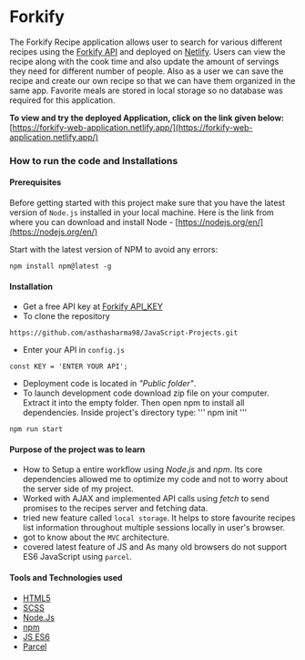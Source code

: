 # Forkify 

The Forkify Recipe application allows user to search for various different recipes using the [Forkify API](https://forkify-api.herokuapp.com/v2) and deployed on [Netlify](https://www.netlify.com/). Users can view the recipe along with the cook time and also update the amount of servings they need for different number of people.
Also as a user we can save the recipe and create our own recipe so that we can have them organized in the same app.
Favorite meals are stored in local storage so no database was required for this application.

**To view and try the deployed Application, click on the link given below:** [https://forkify-web-application.netlify.app/](https://forkify-web-application.netlify.app/)

### How to run the code and Installations

#### Prerequisites 

Before getting started with this project make sure that you have the latest version of `Node.js` installed in your local machine.
Here is the link from where you can download and install Node - [https://nodejs.org/en/](https://nodejs.org/en/)

Start with the latest version of NPM to avoid any errors:

```
npm install npm@latest -g
```

#### Installation 

- Get a free API key at [Forkify API_KEY](https://forkify-api.herokuapp.com/v2)
- To clone the repository 
```
https://github.com/asthasharma98/JavaScript-Projects.git
```
- Enter your API in `config.js`
```
const KEY = 'ENTER YOUR API';
```
- Deployment code is located in *"Public folder"*.
- To launch development code download zip file on your computer. Extract it into the empty folder. Then open npm to install all dependencies. Inside project's directory type:
'''
npm init
'''
```
npm run start 
```

#### Purpose of the project was to learn

- How to Setup a entire workflow using *Node.js* and *npm*. Its core dependencies allowed me to optimize my code and not to worry about the server side of my project.
- Worked with AJAX and implemented API calls using *fetch* to send promises to the recipes server and fetching data.
- tried new feature called `local storage`. It helps to store favourite recipes list information throughout multiple sessions locally in user's browser. 
- got to know about the `MVC` architecture.
- covered latest feature of JS and As many old browsers do not support ES6 JavaScript using `parcel`.

#### Tools and Technologies used

- [HTML5](https://developer.mozilla.org/en-US/docs/Glossary/HTML5)
- [SCSS](https://sass-lang.com/)
- [Node.Js](https://nodejs.org/en/)
- [npm](https://www.npmjs.com/)
- [JS ES6](https://www.w3schools.com/js/js_es6.asp)
- [Parcel](https://parceljs.org/)



